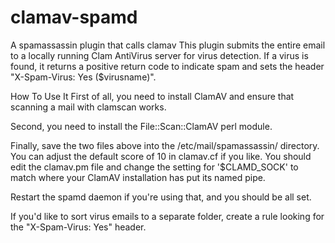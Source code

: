 # clamav-spamd
A spamassassin plugin that calls clamav
This plugin submits the entire email to a locally running Clam AntiVirus server for virus detection. If a virus is found, it returns a positive return code to indicate spam and sets the header "X-Spam-Virus: Yes ($virusname)".



How To Use It
First of all, you need to install ClamAV and ensure that scanning a mail with clamscan works.

Second, you need to install the File::Scan::ClamAV perl module.

Finally, save the two files above into the /etc/mail/spamassassin/ directory. You can adjust the default score of 10 in clamav.cf if you like. You should edit the clamav.pm file and change the setting for '$CLAMD_SOCK' to match where your ClamAV installation has put its named pipe.

Restart the spamd daemon if you're using that, and you should be all set.

If you'd like to sort virus emails to a separate folder, create a rule looking for the "X-Spam-Virus: Yes" header.
